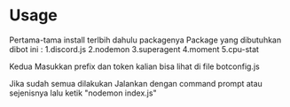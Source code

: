 # Usage
Pertama-tama install terlbih dahulu packagenya
Package yang dibutuhkan dibot ini :
1.discord.js
2.nodemon
3.superagent
4.moment
5.cpu-stat

Kedua 
Masukkan prefix dan token kalian 
bisa lihat di file botconfig.js


Jika sudah semua dilakukan
Jalankan dengan command prompt atau sejenisnya
lalu ketik "nodemon index.js"
